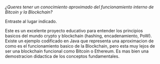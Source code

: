 _¿Queres tener un conocimiento aproximado del funcionamiento interno de Bitcoin y la Blockchain?_

Entraste al lugar indicado.

Este es un excelente proyecto educativo para entender los principios basicos del mundo crypto y blockchain (hashing,
encadenamiento, PoW). Existe un ejemplo codificado en Java que representa una aproximacion de como es el funcionamiento
basico de la Blockchain, pero esta muy lejos de ser una blockchain funcional como Bitcoin o Ethereum. Es mas bien una
demostracion didactica de los conceptos fundamentales.